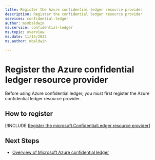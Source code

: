 ```yaml
---
title: Register the Azure confidential ledger resource provider
description: Register the confidential ledger resource provider
services: confidential-ledger
author: msmbaldwin
ms.service: confidential-ledger
ms.topic: overview
ms.date: 11/14/2022
ms.author: mbaldwin

---
```

# Register the Azure confidential ledger resource provider

Before using Azure confidential ledger, you must first register the Azure confidential ledger resource provider.

## How to register

[!INCLUDE [Register the microsoft.ConfidentialLedger resource provider](../../includes/confidential-ledger-register-rp.md)]

## Next Steps

- [Overview of Microsoft Azure confidential ledger](overview.md)